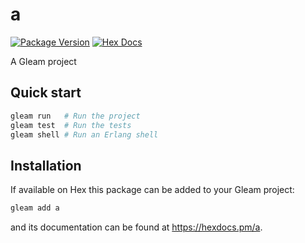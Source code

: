 # a

[![Package Version](https://img.shields.io/hexpm/v/a)](https://hex.pm/packages/a)
[![Hex Docs](https://img.shields.io/badge/hex-docs-ffaff3)](https://hexdocs.pm/a/)

A Gleam project

## Quick start

```sh
gleam run   # Run the project
gleam test  # Run the tests
gleam shell # Run an Erlang shell
```

## Installation

If available on Hex this package can be added to your Gleam project:

```sh
gleam add a
```

and its documentation can be found at <https://hexdocs.pm/a>.
